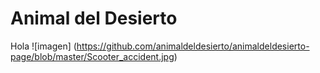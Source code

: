 # Animal del Desierto
Hola
![imagen]
(https://github.com/animaldeldesierto/animaldeldesierto-page/blob/master/Scooter_accident.jpg)
